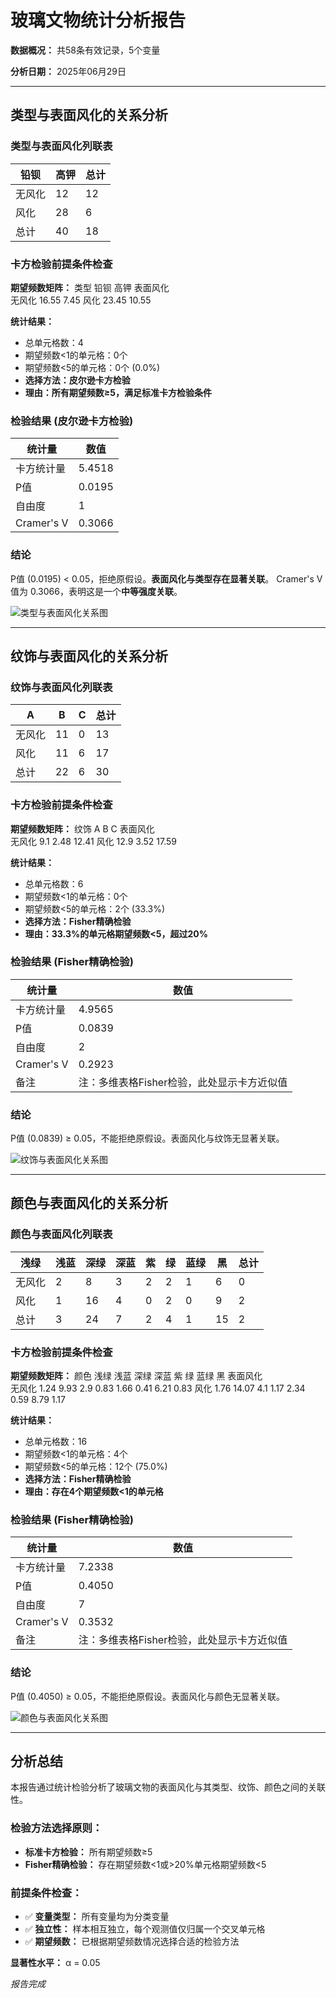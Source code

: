 # 玻璃文物统计分析报告

**数据概况：** 共58条有效记录，5个变量

**分析日期：** 2025年06月29日

---


## 类型与表面风化的关系分析


### 类型与表面风化列联表

| 铅钡 | 高钾 | 总计 |
|---|---|---|
| 无风化 | 12 | 12 | 24 |
| 风化 | 28 | 6 | 34 |
| 总计 | 40 | 18 | 58 |



### 卡方检验前提条件检查

**期望频数矩阵：**
类型       铅钡     高钾
表面风化              
无风化   16.55   7.45
风化    23.45  10.55

**统计结果：**
- 总单元格数：4
- 期望频数<1的单元格：0个
- 期望频数<5的单元格：0个 (0.0%)
- **选择方法：皮尔逊卡方检验**
- **理由：所有期望频数≥5，满足标准卡方检验条件**



### 检验结果 (皮尔逊卡方检验)

| 统计量 | 数值 |
|--------|------|
| 卡方统计量 | 5.4518 |
| P值 | 0.0195 |
| 自由度 | 1 |
| Cramer's V | 0.3066 |

### 结论

P值 (0.0195) < 0.05，拒绝原假设。**表面风化与类型存在显著关联**。 Cramer's V 值为 0.3066，表明这是一个**中等强度关联**。

![类型与表面风化关系图](表面风化_vs_类型.png)

---


## 纹饰与表面风化的关系分析


### 纹饰与表面风化列联表

| A | B | C | 总计 |
|---|---|---|---|
| 无风化 | 11 | 0 | 13 | 24 |
| 风化 | 11 | 6 | 17 | 34 |
| 总计 | 22 | 6 | 30 | 58 |



### 卡方检验前提条件检查

**期望频数矩阵：**
纹饰       A     B      C
表面风化                   
无风化    9.1  2.48  12.41
风化    12.9  3.52  17.59

**统计结果：**
- 总单元格数：6
- 期望频数<1的单元格：0个
- 期望频数<5的单元格：2个 (33.3%)
- **选择方法：Fisher精确检验**
- **理由：33.3%的单元格期望频数<5，超过20%**



### 检验结果 (Fisher精确检验)

| 统计量 | 数值 |
|--------|------|
| 卡方统计量 | 4.9565 |
| P值 | 0.0839 |
| 自由度 | 2 |
| Cramer's V | 0.2923 |
| 备注 | 注：多维表格Fisher检验，此处显示卡方近似值 |

### 结论

P值 (0.0839) ≥ 0.05，不能拒绝原假设。表面风化与纹饰无显著关联。

![纹饰与表面风化关系图](表面风化_vs_纹饰.png)

---


## 颜色与表面风化的关系分析


### 颜色与表面风化列联表

| 浅绿 | 浅蓝 | 深绿 | 深蓝 | 紫 | 绿 | 蓝绿 | 黑 | 总计 |
|---|---|---|---|---|---|---|---|---|
| 无风化 | 2 | 8 | 3 | 2 | 2 | 1 | 6 | 0 | 24 |
| 风化 | 1 | 16 | 4 | 0 | 2 | 0 | 9 | 2 | 34 |
| 总计 | 3 | 24 | 7 | 2 | 4 | 1 | 15 | 2 | 58 |



### 卡方检验前提条件检查

**期望频数矩阵：**
颜色      浅绿     浅蓝   深绿    深蓝     紫     绿    蓝绿     黑
表面风化                                                
无风化   1.24   9.93  2.9  0.83  1.66  0.41  6.21  0.83
风化    1.76  14.07  4.1  1.17  2.34  0.59  8.79  1.17

**统计结果：**
- 总单元格数：16
- 期望频数<1的单元格：4个
- 期望频数<5的单元格：12个 (75.0%)
- **选择方法：Fisher精确检验**
- **理由：存在4个期望频数<1的单元格**



### 检验结果 (Fisher精确检验)

| 统计量 | 数值 |
|--------|------|
| 卡方统计量 | 7.2338 |
| P值 | 0.4050 |
| 自由度 | 7 |
| Cramer's V | 0.3532 |
| 备注 | 注：多维表格Fisher检验，此处显示卡方近似值 |

### 结论

P值 (0.4050) ≥ 0.05，不能拒绝原假设。表面风化与颜色无显著关联。

![颜色与表面风化关系图](表面风化_vs_颜色.png)

---

## 分析总结

本报告通过统计检验分析了玻璃文物的表面风化与其类型、纹饰、颜色之间的关联性。

### 检验方法选择原则：
- **标准卡方检验：** 所有期望频数≥5
- **Fisher精确检验：** 存在期望频数<1或>20%单元格期望频数<5

### 前提条件检查：
- ✅ **变量类型：** 所有变量均为分类变量
- ✅ **独立性：** 样本相互独立，每个观测值仅归属一个交叉单元格
- ✅ **期望频数：** 已根据期望频数情况选择合适的检验方法

**显著性水平：** α = 0.05

*报告完成*
